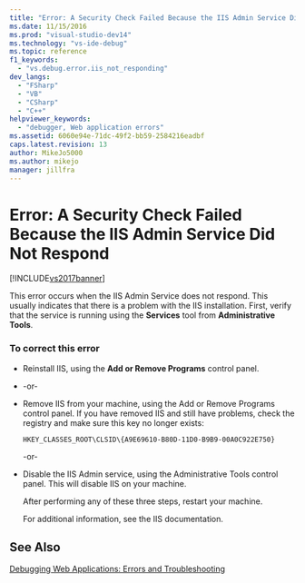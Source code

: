 ```yaml
---
title: "Error: A Security Check Failed Because the IIS Admin Service Did Not Respond | Microsoft Docs"
ms.date: 11/15/2016
ms.prod: "visual-studio-dev14"
ms.technology: "vs-ide-debug"
ms.topic: reference
f1_keywords: 
  - "vs.debug.error.iis_not_responding"
dev_langs: 
  - "FSharp"
  - "VB"
  - "CSharp"
  - "C++"
helpviewer_keywords: 
  - "debugger, Web application errors"
ms.assetid: 6060e94e-71dc-49f2-bb59-2584216eadbf
caps.latest.revision: 13
author: MikeJo5000
ms.author: mikejo
manager: jillfra
---
```

# Error: A Security Check Failed Because the IIS Admin Service Did Not Respond
[!INCLUDE[vs2017banner](../includes/vs2017banner.md)]

This error occurs when the IIS Admin Service does not respond. This usually indicates that there is a problem with the IIS installation. First, verify that the service is running using the **Services** tool from **Administrative Tools**.  
  
### To correct this error  
  
- Reinstall IIS, using the **Add or Remove Programs** control panel.  
  
- -or-  
  
- Remove IIS from your machine, using the Add or Remove Programs control panel. If you have removed IIS and still have problems, check the registry and make sure this key no longer exists:  
  
    ```  
    HKEY_CLASSES_ROOT\CLSID\{A9E69610-B80D-11D0-B9B9-00A0C922E750}  
    ```  
  
     -or-  
  
- Disable the IIS Admin service, using the Administrative Tools control panel. This will disable IIS on your machine.  
  
     After performing any of these three steps, restart your machine.  
  
     For additional information, see the IIS documentation.  
  
## See Also  
 [Debugging Web Applications: Errors and Troubleshooting](../debugger/debugging-web-applications-errors-and-troubleshooting.md)
